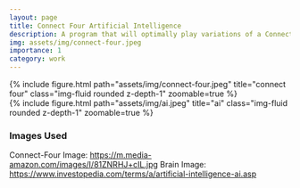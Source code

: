 ```yaml
---
layout: page
title: Connect Four Artificial Intelligence 
description: A program that will optimally play variations of a Connect Four game against you using AI algorithms learned in CS 383
img: assets/img/connect-four.jpeg
importance: 1
category: work
---
```


<div class="row">
    <div class="col-sm mt-3 mt-md-0">
        {% include figure.html path="assets/img/connect-four.jpeg" title="connect four" class="img-fluid rounded z-depth-1" zoomable=true %}
    </div>
    <div class="col-sm mt-3 mt-md-0">
        {% include figure.html path="assets/img/ai.jpeg" title="ai" class="img-fluid rounded z-depth-1" zoomable=true %}
    </div>
</div>



### Images Used

Connect-Four Image: https://m.media-amazon.com/images/I/81ZNRHJ+cIL.jpg
Brain Image: https://www.investopedia.com/terms/a/artificial-intelligence-ai.asp

